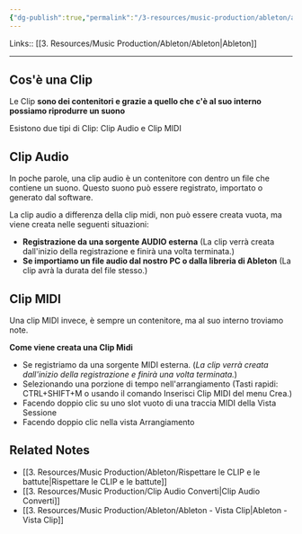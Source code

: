 ```yaml
---
{"dg-publish":true,"permalink":"/3-resources/music-production/ableton/ableton-le-clip/","tags":["type/note"]}
---
```


Links:: [[3. Resources/Music Production/Ableton/Ableton\|Ableton]]

---
## Cos'è una Clip

Le Clip **sono dei contenitori e grazie a quello che c'è al suo interno possiamo riprodurre un suono**

Esistono due tipi di Clip: Clip Audio e Clip MIDI

## Clip Audio

In poche parole, una clip audio è un contenitore con dentro un file che contiene un suono. Questo suono può essere registrato, importato o generato dal software.

La clip audio a differenza della clip midi, non può essere creata vuota, ma viene creata nelle seguenti situazioni:

- **Registrazione da una sorgente AUDIO esterna** (La clip verrà creata dall'inizio della registrazione e finirà una volta terminata.)
- **Se importiamo un file audio dal nostro PC o dalla libreria di Ableton** (La clip avrà la durata del file stesso.)

## Clip MIDI

Una clip MIDI invece, è sempre un contenitore, ma al suo interno troviamo note.

**Come viene creata una Clip Midi**

- Se registriamo da una sorgente MIDI esterna. (_La clip verrà creata dall'inizio della registrazione e finirà una volta terminata._)
- Selezionando una porzione di tempo nell'arrangiamento (Tasti rapidi: CTRL+SHIFT+M o usando il comando Inserisci Clip MIDI del menu Crea.)
- Facendo doppio clic su uno slot vuoto di una traccia MIDI della Vista Sessione
- Facendo doppio clic nella vista Arrangiamento




## Related Notes

- [[3. Resources/Music Production/Ableton/Rispettare le CLIP e le battute\|Rispettare le CLIP e le battute]]
- [[3. Resources/Music Production/Clip Audio Converti\|Clip Audio Converti]]
- [[3. Resources/Music Production/Ableton/Ableton - Vista Clip\|Ableton - Vista Clip]]

